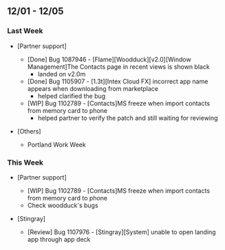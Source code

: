 ## 12/01 - 12/05 ##

### Last Week ###

* [Partner support]
    - [Done] Bug 1087946 - [Flame][Woodduck][v2.0][Window Management]The Contacts page in recent views is shown black
        - landed on v2.0m
    - [Done] Bug 1105907 - [1.3t][Intex Cloud FX] incorrect app name appears when downloading from marketplace
        - helped clarified the bug
    - [WIP] Bug 1102789 - [Contacts]MS freeze when import contacts from memory card to phone
        - helped partner to verify the patch and still waiting for reviewing

* [Others]
    - Portland Work Week

### This Week ###

* [Partner support]
    - [WIP] Bug 1102789 - [Contacts]MS freeze when import contacts from memory card to phone
    - Check woodduck's bugs

* [Stingray]
    - [Review] Bug 1107976 - [Stingray][System] unable to open landing app through app deck
